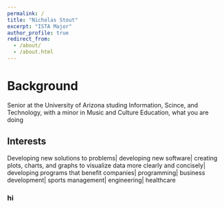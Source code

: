 ```yaml
---
permalink: /
title: "Nicholas Stout"
excerpt: "ISTA Major"
author_profile: true
redirect_from: 
  - /about/
  - /about.html
---
```


# Background
Senior at the University of Arizona studing Information, Scince, and Technology, with a minor in Music and Culture Education, what you are doing


## Interests
Developing new solutions to problems| developing new software| creating plots, charts, and graphs to visualize data more clearly and concisely| developing programs that benefit companies| programming| business development| sports management| engineering| healthcare


### hi

